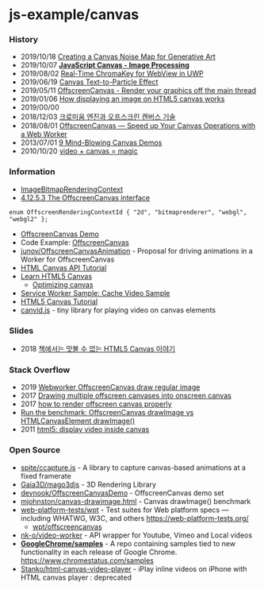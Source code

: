 # js-example/canvas


### History
- 2019/10/18 [Creating a Canvas Noise Map for Generative Art](https://observablehq.com/@ada-lovecraft/creating-a-canvas-noise-map-for-generative-art)
- 2019/10/07 [**JavaScript Canvas - Image Processing**](https://www.i-programmer.info/programming/javascript/13149-javascript-canvas-image-processing.html)
- 2019/08/02 [Real-Time ChromaKey for WebView in UWP](https://daron.blog/real-time-chromakey-for-webview-in-uwp/)
- 2019/06/19 [Canvas Text-to-Particle Effect](https://developpaper.com/canvas-text-to-particle-effect/)
- 2019/05/11 [OffscreenCanvas - Render your graphics off the main thread](https://yashints.dev/blog/2019/05/11/offscreen-canvas)
- 2019/01/06 [How displaying an image on HTML5 canvas works](https://www.nashvail.me/blog/canvas-image/)
- 2019/00/00
- 2018/12/03 [크로미움 엔진과 오프스크린 캔버스 기술](https://brunch.co.kr/@clay1987/102)
- 2018/08/01 [OffscreenCanvas — Speed up Your Canvas Operations with a Web Worker](https://developers.google.com/web/updates/2018/08/offscreen-canvas)
- 2013/07/01 [9 Mind-Blowing Canvas Demos](https://davidwalsh.name/canvas-demos)
- 2010/10/20 [video + canvas = magic](http://html5doctor.com/video-canvas-magic/)


### Information
- [ImageBitmapRenderingContext](https://developer.mozilla.org/en-US/docs/Web/API/ImageBitmapRenderingContext)
- [4.12.5.3 The OffscreenCanvas interface](https://html.spec.whatwg.org/multipage/canvas.html#the-offscreencanvas-interface)
```
enum OffscreenRenderingContextId { "2d", "bitmaprenderer", "webgl", "webgl2" };
```
- [OffscreenCanvas Demo](https://devnook.github.io/OffscreenCanvasDemo/index.html)
- Code Example: [OffscreenCanvas](https://code-examples.net/en/docs/dom/offscreencanvas)
- [junov/OffscreenCanvasAnimation](https://github.com/junov/OffscreenCanvasAnimation) - Proposal for driving animations in a Worker for OffscreenCanvas
- [HTML Canvas API Tutorial](https://flaviocopes.com/canvas/)
- [Learn HTML5 Canvas](https://www.commonlounge.com/discussion/2ea5b6daefec44e8b01a6acd9e601006)
    - [Optimizing canvas](https://www.commonlounge.com/discussion/f6c17da678d846c88e2c75dfdcd3056d)
- [Service Worker Sample: Cache Video Sample](https://googlechrome.github.io/samples/service-worker/prefetch-video/)
- [HTML5 Canvas Tutorial](https://www.html5canvastutorials.com/)
- [canvid.js](https://gka.github.io/canvid/) - tiny library for playing video on canvas elements


### Slides
- 2018 [책에서는 맛볼 수 없는 HTML5 Canvas 이야기](https://www.slideshare.net/deview/122-html5-canvas)


### Stack Overflow
- 2019 [Webworker OffscreenCanvas draw regular image](https://stackoverflow.com/questions/56553281/webworker-offscreencanvas-draw-regular-image)
- 2017 [Drawing multiple offscreen canvases into onscreen canvas](https://stackoverflow.com/questions/44608344/drawing-multiple-offscreen-canvases-into-onscreen-canvas)
- 2017 [how to render offscreen canvas properly](https://stackoverflow.com/questions/43369748/how-to-render-offscreen-canvas-properly)
- [Run the benchmark: OffscreenCanvas drawImage vs HTMLCanvasElement drawImage()](https://www.measurethat.net/Benchmarks/Show/5098/0/offscreencanvas-drawimage-vs-htmlcanvaselement-drawimag)
- 2011 [html5: display video inside canvas](https://stackoverflow.com/questions/4429440/html5-display-video-inside-canvas)


### Open Source
- [spite/ccapture.js](https://github.com/spite/ccapture.js) - A library to capture canvas-based animations at a fixed framerate
- [Gaia3D/mago3djs](https://github.com/Gaia3D/mago3djs) - 3D Rendering Library
- [devnook/OffscreenCanvasDemo](https://github.com/devnook/OffscreenCanvasDemo) - OffscreenCanvas demo set
- [mjohnston/canvas-drawimage.html](https://gist.github.com/mjohnston/1a096e4feb7c40be3438) - Canvas drawImage() benchmark
- [web-platform-tests/wpt](https://github.com/web-platform-tests/wpt) - Test suites for Web platform specs — including WHATWG, W3C, and others https://web-platform-tests.org/
    - [wpt/offscreencanvas](https://github.com/web-platform-tests/wpt/tree/master/offscreen-canvas)
 - [nk-o/video-worker](https://github.com/nk-o/video-worker) - API wrapper for Youtube, Vimeo and Local videos
- [**GoogleChrome/samples**](https://github.com/GoogleChrome/samples) - A repo containing samples tied to new functionality in each release of Google Chrome. https://www.chromestatus.com/samples
- [Stanko/html-canvas-video-player](https://github.com/Stanko/html-canvas-video-player) - iPlay inline videos on iPhone with HTML canvas player : deprecated



